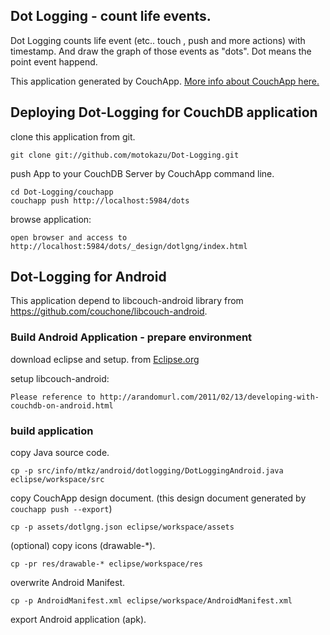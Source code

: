 ## Dot Logging  - count life events.

Dot Logging counts life event (etc.. touch , push and more actions) with timestamp. And draw the graph of those events as "dots". Dot means the point event happend.

This application generated by CouchApp.
[More info about CouchApp here.](http://couchapp.org)


## Deploying Dot-Logging for CouchDB application

clone this application from git.

	git clone git://github.com/motokazu/Dot-Logging.git

push App to your CouchDB Server by CouchApp command line.

	cd Dot-Logging/couchapp
	couchapp push http://localhost:5984/dots

browse application:

	open browser and access to http://localhost:5984/dots/_design/dotlgng/index.html


## Dot-Logging for Android

This application depend to libcouch-android library from https://github.com/couchone/libcouch-android.

### Build Android Application - prepare environment

download eclipse and setup. from [Eclipse.org](http://www.eclipse.org)

setup libcouch-android:

	Please reference to http://arandomurl.com/2011/02/13/developing-with-couchdb-on-android.html


### build application
copy Java source code.

	cp -p src/info/mtkz/android/dotlogging/DotLoggingAndroid.java eclipse/workspace/src


copy CouchApp design document. (this design document generated by `couchapp push --export`)

	cp -p assets/dotlgng.json eclipse/workspace/assets

(optional) copy icons (drawable-*).

	cp -pr res/drawable-* eclipse/workspace/res

overwrite Android Manifest.

	cp -p AndroidManifest.xml eclipse/workspace/AndroidManifest.xml

export Android application (apk).
